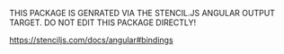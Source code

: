 THIS PACKAGE IS GENRATED VIA THE STENCIL.JS ANGULAR OUTPUT TARGET. DO NOT EDIT
THIS PACKAGE DIRECTLY!

https://stenciljs.com/docs/angular#bindings
